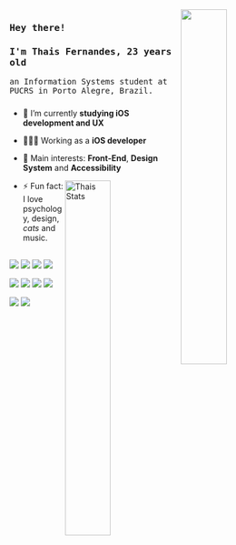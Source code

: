 <img align="right" width="40%" src="https://media2.giphy.com/media/LMcB8XospGZO8UQq87/giphy.gif?cid=ecf05e4741bce68b6f940ff1ad9e1167f8d8351d382e3982&rid=giphy.gif"/>

### <samp>Hey there! </samp>

### <samp> I'm Thais Fernandes, 23 years old </samp>

<samp>an Information Systems student at PUCRS in Porto Alegre, Brazil. </samp>

###

- 🔭 I’m currently **studying iOS development and UX**

- 👩🏻‍💻 Working as a **iOS developer**

- 🔎 Main interests: **Front-End**, **Design System** and **Accessibility**

[<img align="right" src="https://github-readme-stats.vercel.app/api?username=thaisrfernandes&show_icons=true&theme=radical&hide_border=true" alt="Thais Stats" width="40%" /> ](https://github.com/thaisrfernandes)

- ⚡ Fun fact: I love psychology, design, *cats* and music.

##

<img src="https://img.shields.io/badge/-Swift-orange" /> <img src="https://img.shields.io/badge/-Typescript-ff69b4" /> <img src="https://img.shields.io/badge/-Javascript-green" /> <img src="https://img.shields.io/badge/-Objective%20C-gray" /> 

<img src="https://img.shields.io/badge/-UIKit-white" /> <img src="https://img.shields.io/badge/-SwiftUI-yellow" /> <img src="https://img.shields.io/badge/-React%20Native-blueviolet" /> <img src="https://img.shields.io/badge/-React%20JS-green" /> 

<img src="https://img.shields.io/badge/-CSS-blue" /> <img src="https://img.shields.io/badge/-HTML-yellowgreen" /> 
